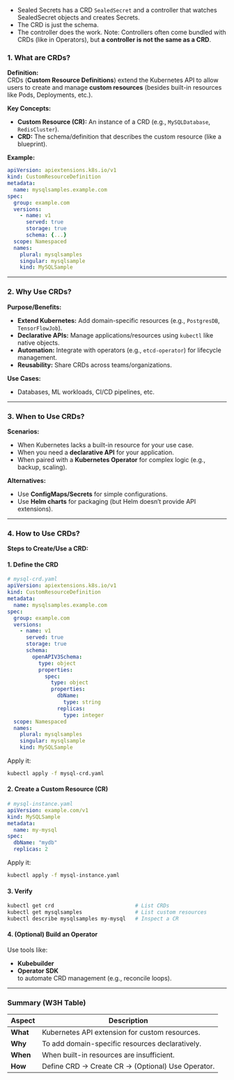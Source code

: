 - Sealed Secrets has a CRD `SealedSecret` and a controller that watches SealedSecret objects and creates Secrets.
- The CRD is just the schema.
- The controller does the work.
Note: Controllers often come bundled with CRDs (like in Operators), but **a controller is not the same as a CRD**.
### **1. What are CRDs?**  
**Definition:**  
CRDs (**Custom Resource Definitions**) extend the Kubernetes API to allow users to create and manage **custom resources** (besides built-in resources like Pods, Deployments, etc.).  

**Key Concepts:**  
- **Custom Resource (CR):** An instance of a CRD (e.g., `MySQLDatabase`, `RedisCluster`).  
- **CRD:** The schema/definition that describes the custom resource (like a blueprint).  

**Example:**  
```yaml
apiVersion: apiextensions.k8s.io/v1
kind: CustomResourceDefinition
metadata:
  name: mysqlsamples.example.com
spec:
  group: example.com
  versions:
    - name: v1
      served: true
      storage: true
      schema: {...}
  scope: Namespaced
  names:
    plural: mysqlsamples
    singular: mysqlsample
    kind: MySQLSample
```

---

### **2. Why Use CRDs?**  
**Purpose/Benefits:**  
- **Extend Kubernetes:** Add domain-specific resources (e.g., `PostgresDB`, `TensorFlowJob`).  
- **Declarative APIs:** Manage applications/resources using `kubectl` like native objects.  
- **Automation:** Integrate with operators (e.g., `etcd-operator`) for lifecycle management.  
- **Reusability:** Share CRDs across teams/organizations.  

**Use Cases:**  
- Databases, ML workloads, CI/CD pipelines, etc.  

---

### **3. When to Use CRDs?**  
**Scenarios:**  
- When Kubernetes lacks a built-in resource for your use case.  
- When you need a **declarative API** for your application.  
- When paired with a **Kubernetes Operator** for complex logic (e.g., backup, scaling).  

**Alternatives:**  
- Use **ConfigMaps/Secrets** for simple configurations.  
- Use **Helm charts** for packaging (but Helm doesn’t provide API extensions).  

---

### **4. How to Use CRDs?**  
**Steps to Create/Use a CRD:**  

#### **1. Define the CRD**  
```yaml
# mysql-crd.yaml
apiVersion: apiextensions.k8s.io/v1
kind: CustomResourceDefinition
metadata:
  name: mysqlsamples.example.com
spec:
  group: example.com
  versions:
    - name: v1
      served: true
      storage: true
      schema:
        openAPIV3Schema:
          type: object
          properties:
            spec:
              type: object
              properties:
                dbName:
                  type: string
                replicas:
                  type: integer
  scope: Namespaced
  names:
    plural: mysqlsamples
    singular: mysqlsample
    kind: MySQLSample
```
Apply it:  
```sh
kubectl apply -f mysql-crd.yaml
```

#### **2. Create a Custom Resource (CR)**  
```yaml
# mysql-instance.yaml
apiVersion: example.com/v1
kind: MySQLSample
metadata:
  name: my-mysql
spec:
  dbName: "mydb"
  replicas: 2
```
Apply it:  
```sh
kubectl apply -f mysql-instance.yaml
```

#### **3. Verify**  
```sh
kubectl get crd                          # List CRDs
kubectl get mysqlsamples                 # List custom resources
kubectl describe mysqlsamples my-mysql   # Inspect a CR
```

#### **4. (Optional) Build an Operator**  
Use tools like:  
- **Kubebuilder**  
- **Operator SDK**  
to automate CRD management (e.g., reconcile loops).

---

### **Summary (W3H Table)**  
| **Aspect** | **Description** |
|------------|----------------|
| **What**   | Kubernetes API extension for custom resources. |
| **Why**    | To add domain-specific resources declaratively. |
| **When**   | When built-in resources are insufficient. |
| **How**    | Define CRD → Create CR → (Optional) Use Operator. |

